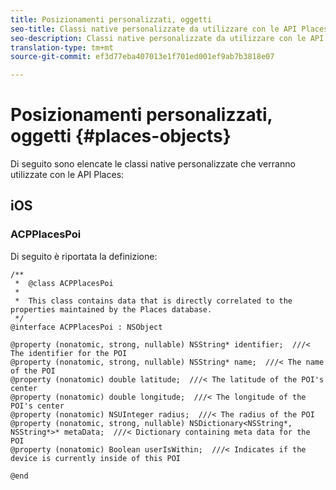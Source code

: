 ```yaml
---
title: Posizionamenti personalizzati, oggetti
seo-title: Classi native personalizzate da utilizzare con le API Places.
seo-description: Classi native personalizzate da utilizzare con le API Places.
translation-type: tm+mt
source-git-commit: ef3d77eba407013e1f701ed001ef9ab7b3818e07

---
```



# Posizionamenti personalizzati, oggetti {#places-objects}

Di seguito sono elencate le classi native personalizzate che verranno utilizzate con le API Places:

## iOS

### ACPPlacesPoi

Di seguito è riportata la definizione:

```text
/**
 *  @class ACPPlacesPoi
 *
 *  This class contains data that is directly correlated to the properties maintained by the Places database.
 */
@interface ACPPlacesPoi : NSObject

@property (nonatomic, strong, nullable) NSString* identifier;  ///< The identifier for the POI
@property (nonatomic, strong, nullable) NSString* name;  ///< The name of the POI
@property (nonatomic) double latitude;  ///< The latitude of the POI's center
@property (nonatomic) double longitude;  ///< The longitude of the POI's center
@property (nonatomic) NSUInteger radius;  ///< The radius of the POI
@property (nonatomic, strong, nullable) NSDictionary<NSString*, NSString*>* metaData;  ///< Dictionary containing meta data for the POI
@property (nonatomic) Boolean userIsWithin;  ///< Indicates if the device is currently inside of this POI

@end
```

